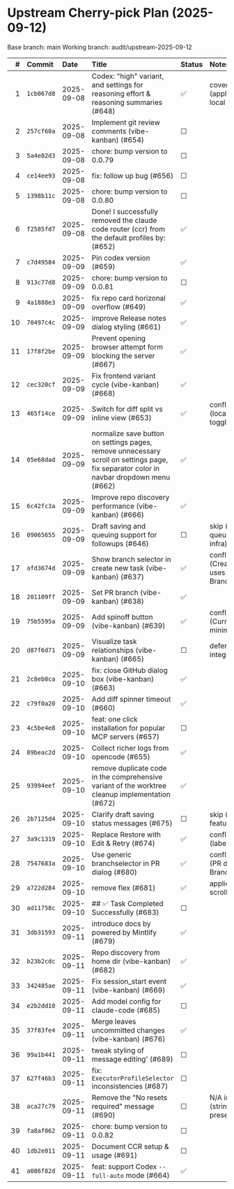 # Upstream Cherry-pick Plan (2025-09-12)

Base branch: main
Working branch: audit/upstream-2025-09-12

| # | Commit | Date | Title | Status | Notes |
|---:|:------|:-----|:------|:-------|:------|
|  1 | `1cb067d8` | 2025-09-08 | Codex: "high" variant, and settings for reasoning effort & reasoning summaries (#648) | ✅ | covered locally (applied via local patch) |
|  2 | `257cf60a` | 2025-09-08 | Implement git review comments (vibe-kanban) (#654) | ☐ |  |
|  3 | `5a4e02d3` | 2025-09-08 | chore: bump version to 0.0.79 | ☐ |  |
|  4 | `ce14ee93` | 2025-09-08 | fix: follow up bug (#656) | ☐ |  |
|  5 | `1398b11c` | 2025-09-08 | chore: bump version to 0.0.80 | ☐ |  |
|  6 | `f2585fd7` | 2025-09-08 | Done! I successfully removed the claude code router (ccr) from the default profiles by: (#652) | ✅ |  |
|  7 | `c7d49584` | 2025-09-09 | Pin codex version (#659) | ✅ |  |
|  8 | `913c77d8` | 2025-09-09 | chore: bump version to 0.0.81 | ☐ |  |
|  9 | `4a1888e3` | 2025-09-09 | fix repo card horizonal overflow (#649) | ✅ |  |
| 10 | `70497c4c` | 2025-09-09 | improve Release notes dialog styling (#661) | ✅ |  |
| 11 | `17f8f2be` | 2025-09-09 | Prevent opening browser attempt form blocking the server (#667) | ✅ |  |
| 12 | `cec320cf` | 2025-09-09 | Fix frontend variant cycle (vibe-kanban) (#668) | ✅ |  |
| 13 | `465f14ce` | 2025-09-09 | Switch for diff split vs inline view (#653) | ✅ | conflict-port (local minimal toggle) |
| 14 | `05e68dad` | 2025-09-09 | normalize save button on settings pages, remove unnecessary scroll on settings page, fix separator color in navbar dropdown menu (#662) | ✅ |  |
| 15 | `6c42fc3a` | 2025-09-09 | Improve repo discovery performance (vibe-kanban) (#666) | ✅ |  |
| 16 | `09065655` | 2025-09-09 | Draft saving and queuing support for followups (#646) | ☐ | skip (requires queue/draft infra) |
| 17 | `afd3674d` | 2025-09-09 | Show branch selector in create new task (vibe-kanban) (#637) | ✅ | conflict-port (CreateAttempt uses BranchSelector) |
| 18 | `201109ff` | 2025-09-09 | Set PR branch (vibe-kanban) (#638) | ✅ |  |
| 19 | `75b5595a` | 2025-09-09 | Add spinoff button (vibe-kanban) (#639) | ✅ | conflict-port (CurrentAttempt minimal spinoff) |
| 20 | `d87f6d71` | 2025-09-09 | Visualize task relationships (vibe-kanban) (#665) | ☐ | defer (large UI integration) |
| 21 | `2c8eb0ca` | 2025-09-10 | fix: close GitHub dialog box (vibe-kanban) (#663) | ✅ |  |
| 22 | `c79f0a20` | 2025-09-10 | Add diff spinner timeout (#660) | ✅ |  |
| 23 | `4c5be4e8` | 2025-09-10 | feat: one click installation for popular MCP servers (#657) | ☐ |  |
| 24 | `89beac2d` | 2025-09-10 | Collect richer logs from opencode (#655) | ✅ |  |
| 25 | `93994eef` | 2025-09-10 | remove duplicate code in the comprehensive variant of the worktree cleanup implementation (#672) | ✅ |  |
| 26 | `2b7125d4` | 2025-09-10 | Clarify draft saving status messages (#675) | ☐ | skip (no draft feature locally) |
| 27 | `3a9c1319` | 2025-09-10 | Replace Restore with Edit & Retry (#674) | ✅ | conflict-port (label/text only) |
| 28 | `7547683a` | 2025-09-10 | Use generic branchselector in PR dialog (#680) | ✅ | conflict-port (PR dialog uses BranchSelector) |
| 29 | `a722d284` | 2025-09-10 | remove flex (#681) | ✅ | applied (App scroll container) |
| 30 | `ad11758c` | 2025-09-10 | ## ✅ Task Completed Successfully (#683) | ☐ |  |
| 31 | `3db31593` | 2025-09-11 | introduce docs by powered by Mintlify (#679) | ✅ |  |
| 32 | `b23b2cdc` | 2025-09-11 | Repo discovery from home dir (vibe-kanban) (#682) | ✅ |  |
| 33 | `342485ae` | 2025-09-11 | Fix session_start event (vibe-kanban) (#669) | ✅ |  |
| 34 | `e2b2dd10` | 2025-09-11 | Add model config for claude-code (#685) | ☐ |  |
| 35 | `37f83fe4` | 2025-09-11 | Merge leaves uncommitted changes (vibe-kanban) (#676) | ✅ |  |
| 36 | `99a1b441` | 2025-09-11 | tweak styling of message editing' (#689) | ☐ |  |
| 37 | `627f46b3` | 2025-09-11 | fix: `ExecutorProfileSelector` inconsistencies (#687) | ☐ |  |
| 38 | `aca27c79` | 2025-09-11 | Remove the "No resets required" message (#690) | ☐ | N/A in local (string not present) |
| 39 | `fa8af062` | 2025-09-11 | chore: bump version to 0.0.82 | ☐ |  |
| 40 | `1db2e011` | 2025-09-11 | Document CCR setup & usage (#691) | ☐ |  |
| 41 | `a086f82d` | 2025-09-11 | feat: support Codex `--full-auto` mode (#664) | ✅ |  |
